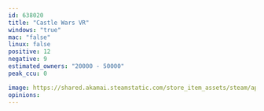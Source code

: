 ```yaml
---
id: 638020
title: "Castle Wars VR"
windows: "true"
mac: "false"
linux: false
positive: 12
negative: 9
estimated_owners: "20000 - 50000"
peak_ccu: 0

image: https://shared.akamai.steamstatic.com/store_item_assets/steam/apps/638020/header.jpg?t=1525888810
opinions:
---
```

